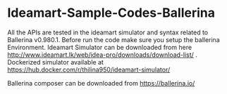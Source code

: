 # Ideamart-Sample-Codes-Ballerina
All the APIs are tested in the ideamart simulator and syntax related to Ballerina v0.980.1. Before run the code make sure you setup the ballerina Environment. Ideamart Simulator can be downloaded from here http://www.ideamart.lk/web/idea-pro/downloads/download-list/ . Dockerized simulator available at https://hub.docker.com/r/thilina950/ideamart-simulator/

Ballerina composer can be downloaded from https://ballerina.io/

